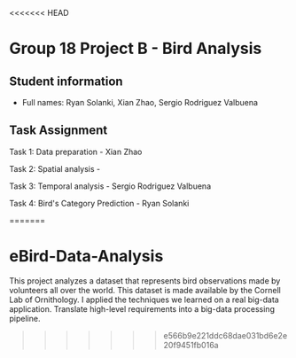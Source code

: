 <<<<<<< HEAD
# Group 18 Project B - Bird Analysis

## Student information

* Full names: Ryan Solanki, Xian Zhao, Sergio Rodriguez Valbuena


##  Task Assignment
Task 1: Data preparation - Xian Zhao

Task 2: Spatial analysis - 

Task 3: Temporal analysis - Sergio Rodriguez Valbuena

Task 4: Bird's Category Prediction - Ryan Solanki

=======
# eBird-Data-Analysis
This project analyzes a dataset that represents bird observations made by volunteers all over the world. This dataset is made available by the Cornell Lab of Ornithology. I applied the techniques we learned on a real big-data application. Translate high-level requirements into a big-data processing pipeline. 
>>>>>>> e566b9e221ddc68dae031bd6e2e20f9451fb016a

